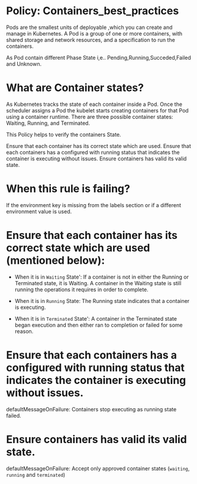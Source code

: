 # Policy: Containers_best_practices

Pods are the smallest units of deployable ,which you can create and manage in Kubernetes.
A Pod is a group of one or more containers, with shared storage and network resources, and 
a specification  to run the containers. 

As Pod contain different Phase State i,e.. Pending,Running,Succeded,Failed and Unknown.

# What are Container states?

As Kubernetes tracks the state of each container inside a Pod.
Once the scheduler assigns a Pod the kubelet starts creating containers for 
that Pod using a container runtime. There are three possible container states: Waiting, Running, and Terminated.

This Policy helps to verify the containers State.

Ensure that each container has its correct state which are used.
Ensure that each containers has a configured with running status that indicates the container is executing without issues.
Ensure containers has valid its valid state.

# When this rule is failing?

If the environment key is missing from the labels section or if a different environment value is used.

# Ensure that each container has its correct state which are used (mentioned below):


* When it is in `Waiting` State':
If a container is not in either the Running or Terminated state, 
it is Waiting. A container in the Waiting state is still running the operations it requires in order to complete.

* When it is in `Running` State: 
The Running state indicates that a container is executing.

* When it is in `Terminated` State':
A container in the Terminated state began execution and then either ran to completion or failed for some reason.



# Ensure that each containers has a configured with running status that indicates the container is executing without issues.

defaultMessageOnFailure: Containers stop executing as running state failed.

# Ensure containers has valid its valid state.

defaultMessageOnFailure: Accept only approved container states (`waiting`, `running` and `terminated`)
